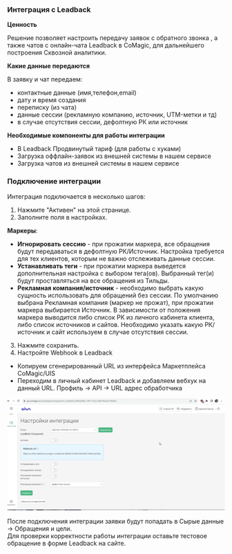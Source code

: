 ### Интеграция с Leadback

**Ценность**  

Решение позволяет настроить передачу заявок с обратного звонка , а также чатов с онлайн-чата Leadback в CoMagic, для дальнейшего построения Сквозной аналитики.

 **Какие данные передаются**    
  
В заявку и чат передаем:

- контактные данные (имя,телефон,email)
- дату и время создания
- переписку (из чата)
- данные сессии (рекламную компанию, источник, UTM-метки и тд)
- в случае отсутствия сессии, дефолтную РК или источник  


**Необходимые компоненты для работы интеграции**  
- В Leadback Продвинутый тариф (для работы с хуками)
- Загрузка оффлайн-заявок из внешней системы в нашем сервисе
- Загрузка чатов из внешней системы в нашем сервисе


### Подключение интеграции 

Интеграция подключается в несколько шагов:

1. Нажмите "Активен" на этой странице.
2. Заполните поля в настройках.  

**Маркеры**:
 - **Игнорировать сессию** - при прожатии маркера, все обращения будут передаваться в дефолтную РК/Источник. Настройка требуется для тех клиентов, которым не важно отслеживать данные сессии.
 - **Устанавливать теги** - при прожатии маркера выведется дополнительная настройка с выбором тега(ов). Выбранный тег(и) будут проставляться на все обращения из Тильды.
 - **Рекламная компания/источник** - необходимо выбрать какую сущность использовать для обращений без сессии.
По умолчанию выбрана Рекламная компания (маркер не прожат), при прожатии маркера выбирается Источник.
В зависимости от положения маркера выводится либо список РК из личного кабинета клиента, либо список источников и сайтов. Необходимо указать какую РК/источник и сайт используем в случае отсутствия сессии.
3. Нажмите сохранить.
4. Настройте Webhook в Leadback
 - Копируем сгенерированный URL из интерфейса Маркетплейса CoMagic/UIS
 - Переходим в личный кабинет Leadback и добавляем вебхук на данный URL. Профиль -> API -> URL адрес обработчика

![image](leadback.gif) 

После подключения интеграции заявки будут попадать в  Сырые данные -> Обращения и цели.  
Для проверки корректности работы интеграции оставьте тестовое обращение в форме Leadback на сайте.





